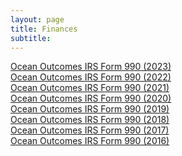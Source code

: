 ```yaml
---
layout: page 
title: Finances
subtitle:
---
```

<a href="https://s3.us-west-2.amazonaws.com/staticassets.oceanoutcomes.org/supporting+documents/Finances/O2+2023+990+Public+Disclosure.pdf" target="blank">Ocean Outcomes IRS Form 990 (2023)</a>  
<a href="https://s3.us-west-2.amazonaws.com/staticassets.oceanoutcomes.org/supporting+documents/Finances/O2+2022+990+Public+Disclosure.pdf" target="blank">Ocean Outcomes IRS Form 990 (2022)</a>   
<a href="https://s3.us-west-2.amazonaws.com/staticassets.oceanoutcomes.org/supporting+documents/Finances/O2+2021+990+Public+Disclosure.pdf" target="blank">Ocean Outcomes IRS Form 990 (2021)</a>   
<a href="https://s3.us-west-2.amazonaws.com/staticassets.oceanoutcomes.org/supporting+documents/Finances/O2+2020+990+Public+Disclosure.pdf" target="blank">Ocean Outcomes IRS Form 990 (2020)</a>    
<a href="https://s3-us-west-2.amazonaws.com/staticassets.oceanoutcomes.org/supporting+documents/Finances/O2+2019+990+Public+Disclosure.pdf" target="blank">Ocean Outcomes IRS Form 990 (2019)</a>  
<a href="https://s3-us-west-2.amazonaws.com/staticassets.oceanoutcomes.org/supporting+documents/Finances/O2+2018+990+Public+Disclosure.pdf" target="blank">Ocean Outcomes IRS Form 990 (2018)</a>  
<a href="https://s3-us-west-2.amazonaws.com/staticassets.oceanoutcomes.org/supporting+documents/Finances/O2+2017+990+Public+Disclosure.pdf" target="blank">Ocean Outcomes IRS Form 990 (2017)</a>  
<a href="https://s3-us-west-2.amazonaws.com/staticassets.oceanoutcomes.org/supporting+documents/Finances/O2+2016+990+Public+Disclosure.pdf" target="blank">Ocean Outcomes IRS Form 990 (2016)</a>
